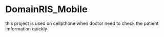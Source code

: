 # DomainRIS_Mobile
this project is used on cellpthone when doctor need to check the patient imformation quickly  
